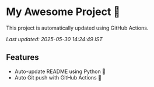 # My Awesome Project 🚀

This project is automatically updated using GitHub Actions.

_Last updated: 2025-05-30 14:24:49 IST_

## Features
- Auto-update README using Python 🐍
- Auto Git push with GitHub Actions 🤖
